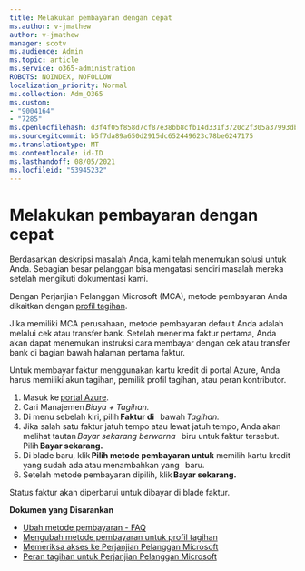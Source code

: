 ```yaml
---
title: Melakukan pembayaran dengan cepat
ms.author: v-jmathew
author: v-jmathew
manager: scotv
ms.audience: Admin
ms.topic: article
ms.service: o365-administration
ROBOTS: NOINDEX, NOFOLLOW
localization_priority: Normal
ms.collection: Adm_O365
ms.custom:
- "9004164"
- "7285"
ms.openlocfilehash: d3f4f05f858d7cf87e38bb8cfb14d331f3720c2f305a37993db82280e3dc0816
ms.sourcegitcommit: b5f7da89a650d2915dc652449623c78be6247175
ms.translationtype: MT
ms.contentlocale: id-ID
ms.lasthandoff: 08/05/2021
ms.locfileid: "53945232"
---
```

# <a name="make-an-immediate-payment"></a>Melakukan pembayaran dengan cepat

Berdasarkan deskripsi masalah Anda, kami telah menemukan solusi untuk Anda. Sebagian besar pelanggan bisa mengatasi sendiri masalah mereka setelah mengikuti dokumentasi kami.

Dengan Perjanjian Pelanggan Microsoft (MCA), metode pembayaran Anda dikaitkan dengan [profil tagihan](https://docs.microsoft.com/azure/billing/billing-how-to-change-credit-card?WT.mc_id=Portal-Microsoft_Azure_Support#change-payment-method-for-a-billing-profile).

Jika memiliki MCA perusahaan, metode pembayaran default Anda adalah melalui cek atau transfer bank. Setelah menerima faktur pertama, Anda akan dapat menemukan instruksi cara membayar dengan cek atau transfer bank di bagian bawah halaman pertama faktur.

Untuk membayar faktur menggunakan kartu kredit di portal Azure, Anda harus memiliki akun tagihan, pemilik profil tagihan, atau peran kontributor.

1. Masuk ke [portal Azure](https://portal.azure.com/).
2. Cari Manajemen *Biaya + Tagihan.*
3. Di menu sebelah kiri, pilih **Faktur di**   bawah *Tagihan.*
4. Jika salah satu faktur jatuh tempo atau lewat jatuh tempo, Anda akan melihat tautan *Bayar sekarang berwarna*   biru untuk faktur tersebut. Pilih **Bayar sekarang.**
5. Di blade baru, klik **Pilih metode pembayaran untuk** memilih kartu kredit yang sudah ada atau menambahkan yang   baru.
6. Setelah metode pembayaran dipilih, klik **Bayar sekarang.**

Status faktur akan diperbarui untuk dibayar di blade faktur.

**Dokumen yang Disarankan**

- [Ubah metode pembayaran - FAQ](https://docs.microsoft.com/azure/billing/billing-how-to-change-credit-card?WT.mc_id=Portal-Microsoft_Azure_Support#frequently-asked-questions)
- [Mengubah metode pembayaran untuk profil tagihan](https://docs.microsoft.com/azure/cost-management-billing/manage/change-credit-card?WT.mc_id=Portal-Microsoft_Azure_Support#manage-credit-cards-for-a-microsoft-customer-agreement)
- [Memeriksa akses ke Perjanjian Pelanggan Microsoft](https://docs.microsoft.com/azure/cost-management-billing/manage/change-credit-card?WT.mc_id=Portal-Microsoft_Azure_Support%22%20%5Cl%20%22manage-credit-cards-for-a-microsoft-customer-agreement%22%20%5Ct%20%22_blank#check-the-type-of-your-account)
- [Peran tagihan untuk Perjanjian Pelanggan Microsoft](https://docs.microsoft.com/azure/cost-management-billing/manage/understand-mca-roles)
